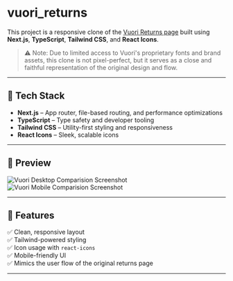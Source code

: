 # vuori_returns

This project is a responsive clone of the [Vuori Returns page](https://returns.narvar.com/vuoriclothing/returns/) built using **Next.js**, **TypeScript**, **Tailwind CSS**, and **React Icons**.

> ⚠️ Note: Due to limited access to Vuori's proprietary fonts and brand assets, this clone is not pixel-perfect, but it serves as a close and faithful representation of the original design and flow.

---

## 🚀 Tech Stack

- **Next.js** – App router, file-based routing, and performance optimizations
- **TypeScript** – Type safety and developer tooling
- **Tailwind CSS** – Utility-first styling and responsiveness
- **React Icons** – Sleek, scalable icons

---

## 📸 Preview

![Vuori Desktop Comparision Screenshot](/desktop_comparision.png)  
![Vuori Mobile Comparision Screenshot](/mobile_comparision.png)

---

## 📁 Features

✅ Clean, responsive layout  
✅ Tailwind-powered styling  
✅ Icon usage with `react-icons`  
✅ Mobile-friendly UI  
✅ Mimics the user flow of the original returns page

---
